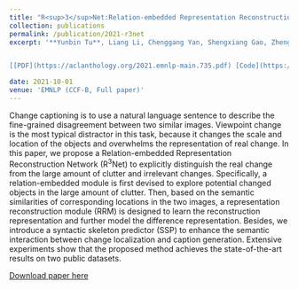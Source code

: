 ```yaml
---
title: "R<sup>3</sup>Net:Relation-embedded Representation Reconstruction Network for Change Captioning "
collection: publications
permalink: /publication/2021-r3net
excerpt: '**Yunbin Tu**, Liang Li, Chenggang Yan, Shengxiang Gao, Zhengtao Yu.


[[PDF](https://aclanthology.org/2021.emnlp-main.735.pdf) [Code](https://github.com/tuyunbin/r3net) [Poster](https://drive.google.com/file/d/1mI9hIyo4QZrP9Gbfq-axn3ElRsCRPlQ2/view?usp=drive_link) [Video](https://aclanthology.org/2021.emnlp-main.735.mp4)]'

date: 2021-10-01
venue: 'EMNLP (CCF-B, Full paper)'
---
```


Change captioning is to use a natural language sentence to describe the fine-grained disagreement between two similar images. Viewpoint change is the most typical distractor in this task, because it changes the scale and location of the objects and overwhelms the representation of real change. In this paper, we propose a Relation-embedded Representation Reconstruction Network (R<sup>3</sup>Net) to explicitly distinguish the real change from the large amount of clutter and irrelevant changes. Specifically, a relation-embedded module is first devised to explore potential changed objects in the large amount of clutter. Then, based on the semantic similarities of corresponding locations in the two images, a representation reconstruction module (RRM) is designed to learn the reconstruction representation and further model the difference representation. Besides, we introduce a syntactic skeleton predictor (SSP) to enhance the semantic interaction between change localization and caption generation. Extensive experiments show that the proposed method achieves the state-of-the-art results on two public datasets.


[Download paper here](https://aclanthology.org/2021.emnlp-main.735.pdf)

